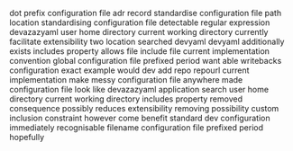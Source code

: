 dot prefix configuration file adr record standardise configuration file path location standardising configuration file detectable regular expression devazazyaml user home directory current working directory currently facilitate extensibility two location searched devyaml devyaml additionally exists includes property allows file include file current implementation convention global configuration file prefixed period want able writebacks configuration exact example would dev add repo repourl current implementation make messy configuration file anywhere made configuration file look like devazazyaml application search user home directory current working directory includes property removed consequence possibly reduces extensibility removing possibility custom inclusion constraint however come benefit standard dev configuration immediately recognisable filename configuration file prefixed period hopefully